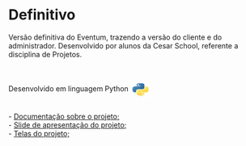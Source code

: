 # Definitivo
Versão definitiva do Eventum, trazendo a versão do cliente e do administrador.
Desenvolvido por alunos da Cesar School, referente a disciplina de Projetos.

##

<div style="display: inline_block"><br>
  Desenvolvido em linguagem Python
  <img align="center" alt="Python" height="30" width="40" src="https://raw.githubusercontent.com/devicons/devicon/master/icons/python/python-original.svg">
</div>

##

<div>
  - <a href="https://www.canva.com/design/DAFSHGJ5zUk/mhb-WbAXdTQbqyhxDMsEew/edit?utm_content=DAFSHGJ5zUk&utm_campaign=designshare&utm_medium=link2&utm_source=sharebutton" target="_blank">Documentação sobre o projeto;</a>
  <br>
  - <a href="https://www.canva.com/design/DAFRc5nJ8pc/dsQBWk32npE2FCTW-5qE9Q/edit?utm_content=DAFRc5nJ8pc&utm_campaign=designshare&utm_medium=link2&utm_source=sharebutton" target="_blak">Slide de apresentação do projeto;</a>
  <br>
  - <a href="https://www.figma.com/file/hgWuvBdeoF6H6URNJlwrof/Prot%C3%B3tipo-Eventum?node-id=0%3A1" target="_blak">Telas do projeto;</a>
</div>
